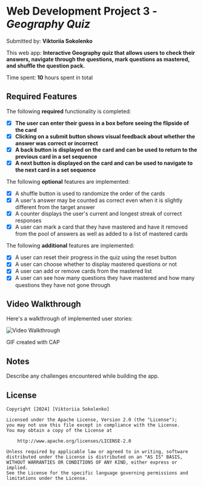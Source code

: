 # Web Development Project 3 - *Geography Quiz*

Submitted by: **Viktoriia Sokolenko**

This web app: **Interactive Geography quiz that allows users to check their answers, navigate through the questions, mark questions as mastered, and shuffle the question pack.**

Time spent: **10** hours spent in total

## Required Features

The following **required** functionality is completed:

- [x] **The user can enter their guess in a box before seeing the flipside of the card**
- [x] **Clicking on a submit button shows visual feedback about whether the answer was correct or incorrect**
- [x] **A back button is displayed on the card and can be used to return to the previous card in a set sequence**
- [x] **A next button is displayed on the card and can be used to navigate to the next card in a set sequence**

The following **optional** features are implemented:

- [x] A shuffle button is used to randomize the order of the cards
- [x] A user's answer may be counted as correct even when it is slightly different from the target answer
- [x] A counter displays the user's current and longest streak of correct responses
- [x] A user can mark a card that they have mastered and have it removed from the pool of answers as well as added to a list of mastered cards

The following **additional** features are implemented:

* [x] A user can reset their progress in the quiz using the reset button
* [x] A user can choose whether to display mastered questions or not
* [x] A user can add or remove cards from the mastered list
* [x] A user can see how many questions they have mastered and how many questions they have not gone through
## Video Walkthrough

Here's a walkthrough of implemented user stories:

<img src='https://i.imgur.com/H996NnA.gifv' title='Video Walkthrough' width='' alt='Video Walkthrough' />

GIF created with CAP  
## Notes

Describe any challenges encountered while building the app.

## License

    Copyright [2024] [Viktoriia Sokolenko]

    Licensed under the Apache License, Version 2.0 (the "License");
    you may not use this file except in compliance with the License.
    You may obtain a copy of the License at

        http://www.apache.org/licenses/LICENSE-2.0

    Unless required by applicable law or agreed to in writing, software
    distributed under the License is distributed on an "AS IS" BASIS,
    WITHOUT WARRANTIES OR CONDITIONS OF ANY KIND, either express or implied.
    See the License for the specific language governing permissions and
    limitations under the License.
